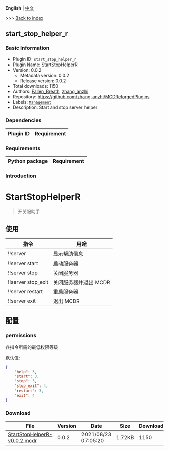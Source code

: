 **English** | [中文](readme-zh_cn.md)

\>\>\> [Back to index](/readme.md)

## start_stop_helper_r

### Basic Information

- Plugin ID: `start_stop_helper_r`
- Plugin Name: StartStopHelperR
- Version: 0.0.2
  - Metadata version: 0.0.2
  - Release version: 0.0.2
- Total downloads: 1150
- Authors: [Fallen_Breath](https://github.com/Fallen-Breath), [zhang_anzhi](https://github.com/zhang-anzhi)
- Repository: https://github.com/zhang-anzhi/MCDReforgedPlugins
- Labels: [`Management`](/labels/management/readme.md)
- Description: Start and stop server helper

### Dependencies

| Plugin ID | Requirement |
| --- | --- |

### Requirements

| Python package | Requirement |
| --- | --- |

### Introduction

# StartStopHelperR

> 开关服助手

## 使用

| 指令 | 用途 |
| - | - |
| !!server | 显示帮助信息 |
| !!server start | 启动服务器 |
| !!server stop | 关闭服务器 |
| !!server stop_exit | 关闭服务器并退出 MCDR |
| !!server restart | 重启服务器 |
| !!server exit | 退出 MCDR |

## 配置

### permissions

各指令所需的最低权限等级

默认值:

```json
{
    "help": 3,
    "start": 3,
    "stop": 3,
    "stop_exit": 4,
    "restart": 3,
    "exit": 4
}
```

### Download

| File | Version | Date | Size | Downloads | Operations |
| --- | --- | --- | --- | --- | --- |
| [StartStopHelperR-v0.0.2.mcdr](https://github.com/zhang-anzhi/MCDReforgedPlugins/releases/tag/start_stop_helper_r-v0.0.2) | 0.0.2 | 2021/08/23 07:05:20 | 1.72KB | 1150 | [Download](https://github.com/zhang-anzhi/MCDReforgedPlugins/releases/download/start_stop_helper_r-v0.0.2/StartStopHelperR-v0.0.2.mcdr) |

